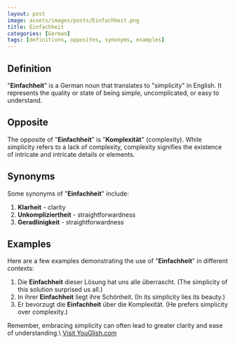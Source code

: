 ```yaml
---
layout: post
image: assets/images/posts/Einfachheit.png
title: Einfachheit
categories: [German]
tags: [definitions, opposites, synonyms, examples]
---
```


## Definition
"**Einfachheit**" is a German noun that translates to "simplicity" in English. It represents the quality or state of being simple, uncomplicated, or easy to understand.

## Opposite
The opposite of "**Einfachheit**" is "**Komplexität**" (complexity). While simplicity refers to a lack of complexity, complexity signifies the existence of intricate and intricate details or elements.

## Synonyms
Some synonyms of "**Einfachheit**" include:

1. **Klarheit** - clarity
2. **Unkompliziertheit** - straightforwardness
3. **Geradlinigkeit** - straightforwardness

## Examples
Here are a few examples demonstrating the use of "**Einfachheit**" in different contexts:

1. Die **Einfachheit** dieser Lösung hat uns alle überrascht. (The simplicity of this solution surprised us all.)
2. In ihrer **Einfachheit** liegt ihre Schönheit. (In its simplicity lies its beauty.)
3. Er bevorzugt die **Einfachheit** über die Komplexität. (He prefers simplicity over complexity.)

Remember, embracing simplicity can often lead to greater clarity and ease of understanding.\ <a id="yg-widget-0" class="youglish-widget" data-query="Einfachheit" data-lang="german" data-components="8412" data-auto-start="0" data-bkg-color="theme_light" data-title="How%20to%20pronounce%20Einfachheit%20in%20German"  rel="nofollow" href="https://youglish.com">Visit YouGlish.com</a><script async src="https://youglish.com/public/emb/widget.js" charset="utf-8"></script>